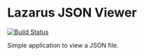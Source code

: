 # Lazarus JSON Viewer

[![Build Status](https://github.com/gcarreno/laz-JSON-Viewer/workflows/build-test/badge.svg?branch=master)](https://github.com/gcarreno/laz-JSON-Viewer/actions)


Simple application to view a JSON file.